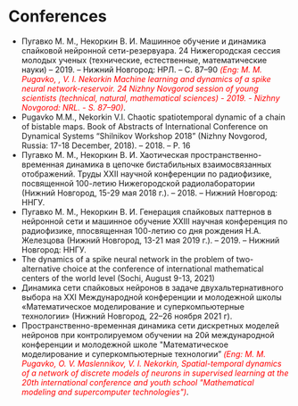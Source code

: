 # Conferences


* Пугавко М. М., Некоркин В. И. Машинное обучение и динамика спайковой нейронной сети-резервуара. 24 Нижегородская сессия молодых ученых  (технические, естественные, математические науки) – 2019. – Нижний Новгород: НРЛ. – С. 87–90 <span style="color:red;font-style:italic;">(Eng: M. M. Pugavko, , V. I. Nekorkin Machine learning and dynamics of a spike neural network-reservoir. 24 Nizhny Novgorod session of young scientists (technical, natural, mathematical sciences) - 2019. - Nizhny Novgorod: NRL. - S. 87–90)</span>.
* Pugavko M.M., Nekorkin V.I. Chaotic spatiotemporal dynamic of a chain of bistable maps. Book of Abstracts of International Conference on Dynamical Systems “Shilnikov Workshop 2018” (Nizhny Novgorod, Russia: 17-18 December, 2018). – 2018. – P. 16 
* Пугавко М. М., Некоркин В. И. Хаотическая пространственно-временная динамика в цепочке бистабильных взаимосвязанных отображений. Труды XXII научной конференции по радиофизике, посвященной 100-летию Нижегородской радиолаборатории (Нижний Новгород, 15-29 мая 2018 г.). – 2018. – Нижний Новгород: ННГУ. 
* Пугавко М. М., Некоркин В. И. Генерация спайковых паттернов в нейронной сети и машинное обучение XXIII научная конференция по радиофизике, ппосвященная 100-летию со дня рождения Н.А. Железцова (Нижний Новгород, 13-21 мая 2019 г.). – 2019. – Нижний Новгород: ННГУ. 
* The dynamics of a spike neural network in the problem of two-alternative choice at the conference of international mathematical centers of the world level (Sochi, August 9-13, 2021)
* Динамика сети спайковых нейронов в задаче двухальтернативного выбора на XXI Международной конференции и молодежной школы «Математическое моделирование и суперкомпьютерные технологии» (Нижний Новгород, 22–26 ноября 2021 г).
* Пространственно-временная динамика сети дискретных
моделей нейронов при контролируемом обучении на 20й международной конференции и молодежной школе &quot;Математическое моделирование и суперкомпьютерные технологии” 
<span style="color:red;font-style:italic;">(Eng: M. M. Pugavko, O. V. Maslennikov, V. I. Nekorkin, Spatial-temporal dynamics of a network of discrete models of neurons in supervised learning at the 20th international conference and youth school "Mathematical modeling and supercomputer technologies")</span>.
